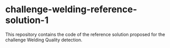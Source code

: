 # challenge-welding-reference-solution-1

This repository contains the code of the reference solution proposed for the challenge Welding Quality detection.

